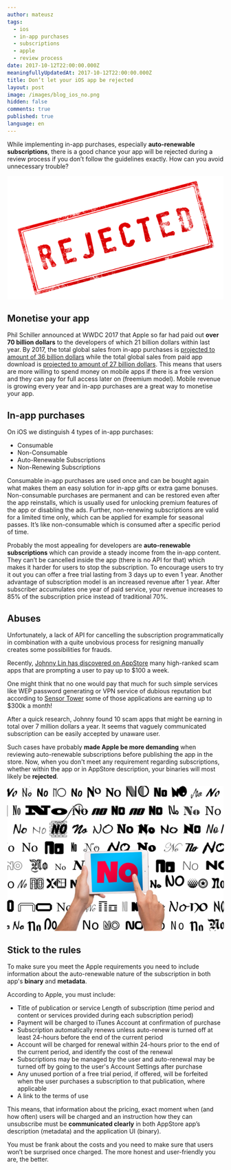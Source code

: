 ```yaml
---
author: mateusz
tags:
  - ios
  - in-app purchases
  - subscriptions
  - apple
  - review process
date: 2017-10-12T22:00:00.000Z
meaningfullyUpdatedAt: 2017-10-12T22:00:00.000Z
title: Don’t let your iOS app be rejected
layout: post
image: /images/blog_ios_no.png
hidden: false
comments: true
published: true
language: en
---
```

While implementing in-app purchases, especially **auto-renewable subscriptions**, there is a good chance your app will be rejected during a review process if you don’t follow the guidelines exactly. How can you avoid unnecessary trouble?

![image1](../../static/images/dont-let-your-ios-app-be-rejected/rejected1.png "")

## Monetise your app

Phil Schiller announced at WWDC 2017 that Apple so far had paid out **over 70 billion dollars** to the developers of which 21 billion dollars within last year. By 2017, the total global sales from in-app purchases is [projected to amount of 36 billion dollars](https://www.statista.com/statistics/220186/total-global-in-app-revenue-forecast) while the total global sales from paid app download is [projected to amount of 27 billion dollars](https://www.statista.com/statistics/273122/global-paid-for-mobile-app-revenues-forecast). This means that users are more willing to spend money on mobile apps if there is a free version and they can pay for full access later on (freemium model). Mobile revenue is growing every year and in-app purchases are a great way to monetise your app.

## In-app purchases

On iOS we distinguish 4 types of in-app purchases:

* Consumable
* Non-Consumable
* Auto-Renewable Subscriptions
* Non-Renewing Subscriptions

Consumable in-app purchases are used once and can be bought again what makes them an easy solution for in-app gifts or extra game bonuses. Non-consumable purchases are permanent and can be restored even after the app reinstalls, which is usually used for unlocking premium features of the app or disabling the ads. Further, non-renewing subscriptions are valid for a limited time only, which can be applied for example for seasonal passes. It’s like non-consumable which is consumed after a specific period of time.

Probably the most appealing for developers are **auto-renewable subscriptions** which can provide a steady income from the in-app content. They can’t be cancelled inside the app (there is no API for that) which makes it harder for users to stop the subscription. To encourage users to try it out you can offer a free trial lasting from 3 days up to even 1 year. Another advantage of subscription model is an increased revenue after 1 year. After subscriber accumulates one year of paid service, your revenue increases to 85% of the subscription price instead of traditional 70%.

## Abuses

Unfortunately, a lack of API for cancelling the subscription programmatically in combination with a quite unobvious process for resigning manually creates some possibilities for frauds.

Recently, [Johnny Lin has discovered on AppStore](https://medium.com/@johnnylin/how-to-make-80-000-per-month-on-the-apple-app-store-bdb943862e88) many high-ranked scam apps that are prompting a user to pay up to $100 a week. 

One might think that no one would pay that much for such simple services like WEP password generating or VPN service of dubious reputation but according to [Sensor Tower](https://sensortower.com/) some of those applications are earning up to $300k a month!

After a quick research, Johnny found 10 scam apps that might be earning in total over 7 million dollars a year. It seems that vaguely communicated subscription can be easily accepted by unaware user.

Such cases have probably **made Apple be more demanding** when reviewing auto-renewable subscriptions before publishing the app in the store. Now, when you don't meet any requirement regarding subscriptions, whether within the app or in AppStore description, your binaries will most likely be **rejected**.

![image2](../../static/images/dont-let-your-ios-app-be-rejected/rejected2.jpg "")

## Stick to the rules

To make sure you meet the Apple requirements you need to include information about the auto-renewable nature of the subscription in both app's **binary** and **metadata**.

According to Apple, you must include:

* Title of publication or service Length of subscription (time period and content or services provided during each subscription period)
* Payment will be charged to iTunes Account at confirmation of purchase
* Subscription automatically renews unless auto-renew is turned off at least 24-hours before the end of the current period
* Account will be charged for renewal within 24-hours prior to the end of the current period, and identify the cost of the renewal
* Subscriptions may be managed by the user and auto-renewal may be turned off by going to the user's Account Settings after purchase
* Any unused portion of a free trial period, if offered, will be forfeited when the user purchases a subscription to that publication, where applicable
* A link to the terms of use

This means, that information about the pricing, exact moment when (and how often) users will be charged and an instruction how they can unsubscribe must be **communicated clearly** in both AppStore app’s description (metadata) and the application UI (binary).

You must be frank about the costs and you need to make sure that users won’t be surprised once charged. The more honest and user-friendly you are, the better.
